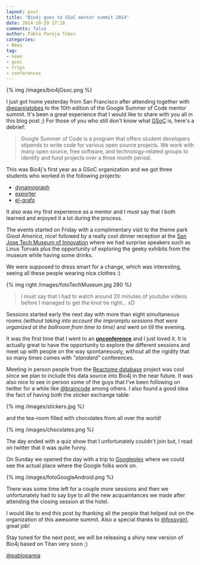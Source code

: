 ```yaml
---
layout: post
title: "Bio4j goes to GSoC mentor summit 2014"
date: 2014-10-29 17:18
comments: false
author: Pablo Pareja Tobes
categories:
- News
tag:
- news
- gsoc
- trips
- conferences
---
```


{% img /images/bio4jGsoc.png %}

I just got home yesterday from San Francisco after attending together with [@eparejatobes](https://twitter.com/eparejatobes) to the 10th edition of the Google Summer of Code mentor summit. It's been a great experience that I would like to share with you all in this blog post ;)
For those of you who still don't know what [GSoC](https://developers.google.com/open-source/soc/?csw=1) is, here's a debrief:

> Google Summer of Code is a program that offers student developers stipends to write code for various open source projects. We work with many open source, free software, and technology-related groups to identify and fund projects over a three month period. 

This was Bio4j's first year as a GSoC organization and we got three students who worked in the following projects:

- [dynamograph](https://github.com/bio4j/dynamograph)
- [exporter](https://github.com/bio4j/exporter)
- [el-grafo](https://github.com/bio4j/el-grafo)

It also was my first experience as a mentor and I must say that I both learned and enjoyed it a lot during the process.

The events started on Friday with a complimentary visit to the theme park _Great America_, nice! followed by a really cool dinner reception at the [San Jose Tech Museum of Innovation](http://www.thetech.org/) where we had surprise speakers such as Linus Torvals plus the opportunity of exploring the geeky exhibits from the museum while having some drinks.

We were supposed to dress smart for a change, which was interesting, seeing all these people wearing nice clothes :)

{% img right /images/fotoTechMuseum.jpg 280 %}

> I must say that I had to watch around 20 minutes of youtube videos before I managed to get the knot tie right... xD

Sessions started early the next day with more than eight simultaneous rooms _(without taking into account the impromptu sessions that were organized at the ballroom from time to time)_ and went on till the evening.

It was the first time that I went to an **[unconference](http://en.wikipedia.org/wiki/Unconference)** and I just loved it. 
It is actually great to have the opportunity to explore the different sessions and meet up with people on the way spontaneously, without all the rigidity that so many times comes with _"standard"_ conferences. 

Meeting in person people from the [Reactome database](http://www.reactome.org/) project was cool since we plan to include this data source into Bio4j in the near future. It was also nice to see in person some of the guys that I've been following on twitter for a while like [@braincode](https://twitter.com/braincode) among others.
I also found a good idea the fact of having both the sticker exchange table: 

{% img /images/stickers.jpg %}

and the tea-room filled with chocolates from all over the world!

{% img /images/chocolates.png %}

The day ended with a quiz show that I unfortunately couldn't join but, I read on twitter that it was quite funny.

On Sunday we opened the day with a trip to [Googleplex](http://en.wikipedia.org/wiki/Googleplex) where we could see the actual place where the Google folks work on.

{% img /images/fotoGoogleAndroid.png %}

There was some time left for a couple more sessions and then we unfortunately had to say bye to all the new acquaintances we made after attending the closing session at the hotel. 

I would like to end this post by thanking all the people that helped out on the organization of this awesome summit.
Also a special thanks to [@fossygirl](https://twitter.com/fossygrl), great job!

Stay tuned for the next post, we will be releasing a shiny new version of Bio4j based on Titan very soon ;)

[@pablopareja](https://twitter.com/pablopareja)
